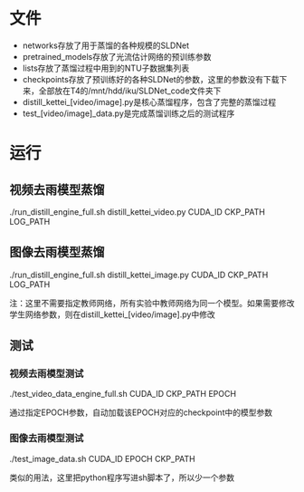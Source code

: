 # 文件

- networks存放了用于蒸馏的各种规模的SLDNet
- pretrained_models存放了光流估计网络的预训练参数
- lists存放了蒸馏过程中用到的NTU子数据集列表
- checkpoints存放了预训练好的各种SLDNet的参数，这里的参数没有下载下来，全部放在T4的/mnt/hdd/iku/SLDNet_code文件夹下
- distill_kettei_[video/image].py是核心蒸馏程序，包含了完整的蒸馏过程
- test_[video/image]_data.py是完成蒸馏训练之后的测试程序


# 运行

## 视频去雨模型蒸馏

./run_distill_engine_full.sh distill_kettei_video.py CUDA_ID CKP_PATH LOG_PATH

## 图像去雨模型蒸馏

./run_distill_engine_full.sh distill_kettei_image.py CUDA_ID CKP_PATH LOG_PATH

注：这里不需要指定教师网络，所有实验中教师网络为同一个模型。如果需要修改学生网络参数，则在distill_kettei_[video/image].py中修改


## 测试

### 视频去雨模型测试

./test_video_data_engine_full.sh CUDA_ID CKP_PATH EPOCH

通过指定EPOCH参数，自动加载该EPOCH对应的checkpoint中的模型参数

### 图像去雨模型测试

./test_image_data.sh CUDA_ID EPOCH CKP_PATH

类似的用法，这里把python程序写进sh脚本了，所以少一个参数